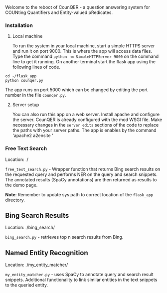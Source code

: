 Welcome to the reboot of CounQER - a question answering system for COUNting Quantifiers and Entity-valued pRedicates.

### Installation
1. Local machine
   
   To run the system in your local machine, start a simple HTTPS server and run it on port 9000. This is where the app will access data files. Type the command `python -m SimpleHTTPServer 9000` on the command line to get it running. On another terminal start the flask app using the following lines of code. 
```
cd ~/flask_app
python counqer.py
```
The app runs on port 5000 which can be changed by editing the port number in the file `counqer.py`.

2. Server setup

   You can also run this app on a web server. Install apache and configure the server. CounQER is already configured with the mod WSGI file. Make necessary changes in the `server edits` sections of the code to replace the paths with your server paths.
   The app is enables by the command 'apache2 a2ensite <your-server>'

### Free Text Search

Location: ./

`free_text_search.py` - Wrapper function that returns Bing search results on the requested query and performs NER on the query and search snippets. The annotated results (SpaCy annotations) are then returned as results to the demo page. 

**Note**: Remember to update sys path to correct location of the `flask_app` directory.


 
## Bing Search Results

Location: ./bing_search/

`bing_search.py` - retrieves top n search results from Bing.

## Named Entity Recognition

Location: ./my_entity_matcher/

`my_entity_matcher.py` - uses SpaCy to annotate query and search result snippets. Additional functionality to link similar entities in the text snippets to the queried entity. 